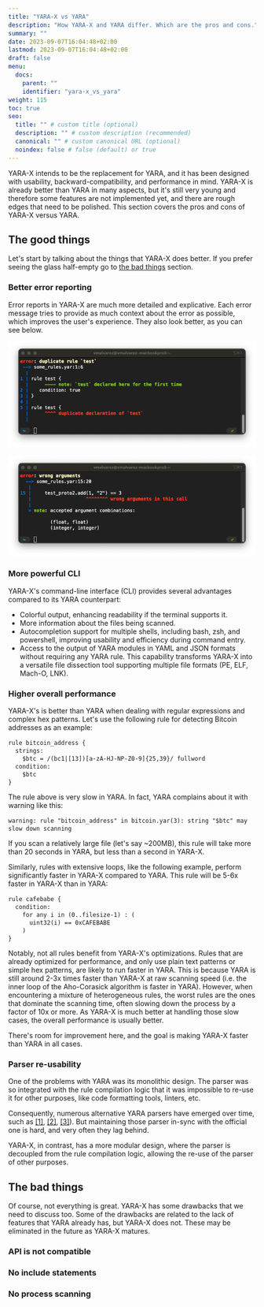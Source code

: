 ```yaml
---
title: "YARA-X vs YARA"
description: "How YARA-X and YARA differ. Which are the pros and cons."
summary: ""
date: 2023-09-07T16:04:48+02:00
lastmod: 2023-09-07T16:04:48+02:00
draft: false
menu:
  docs:
    parent: ""
    identifier: "yara-x_vs_yara"
weight: 115
toc: true
seo:
  title: "" # custom title (optional)
  description: "" # custom description (recommended)
  canonical: "" # custom canonical URL (optional)
  noindex: false # false (default) or true
---
```


YARA-X intends to be the replacement for YARA, and it has been designed with
usability, backward-compatibility, and performance in mind. YARA-X is already
better than YARA in many aspects, but it's still very young and therefore some
features are not implemented yet, and there are rough edges that need to be
polished. This section covers the pros and cons of YARA-X versus YARA.

## The good things

Let's start by talking about the things that YARA-X does better. If you prefer
seeing the glass half-empty go to [the bad things](#the-bad-things) section.

### Better error reporting

Error reports in YARA-X are much more detailed and explicative. Each error
message tries to provide as much context about the error as possible, which
improves the user's experience. They also look better, as you can see below.

![duplicate_rule_error.png](duplicate_rule_error.png)

![wrong_arguments_error.png](wrong_arguments_error.png)

### More powerful CLI

YARA-X's command-line interface (CLI) provides several advantages compared to
its YARA counterpart:

* Colorful output, enhancing readability if the terminal supports it.
* More information about the files being scanned.
* Autocompletion support for multiple shells, including bash, zsh, and
  powershell, improving usability and efficiency during command entry.
* Access to the output of YARA modules in YAML and JSON formats without
  requiring any YARA rule. This capability transforms YARA-X into a versatile
  file dissection tool supporting multiple file formats (PE, ELF, Mach-O, LNK).

### Higher overall performance

YARA-X's is better than YARA when dealing with regular expressions and complex
hex patterns. Let's use the following rule for detecting Bitcoin addresses as
an example:

```yara
rule bitcoin_address {
  strings:
    $btc = /(bc1|[13])[a-zA-HJ-NP-Z0-9]{25,39}/ fullword
  condition:
    $btc
}
```

The rule above is very slow in YARA. In fact, YARA complains about it with
warning like this:

```
warning: rule "bitcoin_address" in bitcoin.yar(3): string "$btc" may slow down scanning
```

If you scan a relatively large file (let's say ~200MB), this rule will take more
than 20 seconds in YARA, but less than a second in YARA-X.

Similarly, rules with extensive loops, like the following example, perform
significantly faster in YARA-X compared to YARA. This rule will be 5-6x faster
in YARA-X than in YARA:

```
rule cafebabe {
  condition:
    for any i in (0..filesize-1) : (
      uint32(i) == 0xCAFEBABE
    )
}
```

Notably, not all rules benefit from YARA-X's optimizations. Rules that are
already optimized for performance, and only use plain text patterns or simple
hex patterns, are likely to run faster in YARA. This is because YARA is still
around 2-3x times faster than YARA-X at raw scanning speed (i.e. the inner loop
of the Aho-Corasick algorithm is faster in YARA). However, when encountering a
mixture of heterogeneous rules, the worst rules are the ones that dominate the
scanning time, often slowing down the process by a factor of 10x or more. As
YARA-X is much better at handling those slow cases, the overall performance is
usually better.

There's room for improvement here, and the goal is making YARA-X faster than
YARA in all cases.

### Parser re-usability

One of the problems with YARA was its monolithic design. The parser was so
integrated with the rule compilation logic that it was impossible to re-use
it for other purposes, like code formatting tools, linters, etc.

Consequently, numerous alternative YARA parsers have emerged over time, such as
[[1]](https://github.com/VirusTotal/gyp), [[2]](https://github.com/Northern-Lights/yara-parser), [[3]](https://plyara.readthedocs.io/en/latest/)).
But maintaining those parser in-sync with the official one is hard, and very
often they lag behind.

YARA-X, in contrast, has a more modular design, where the parser is decoupled
from the rule compilation logic, allowing the re-use of the parser of other
purposes.

## The bad things

Of course, not everything is great. YARA-X has some drawbacks that we need to
discuss too. Some of the drawbacks are related to the lack of features that
YARA already has, but YARA-X does not. These may be eliminated in the future as
YARA-X matures.

### API is not compatible

### No include statements

### No process scanning